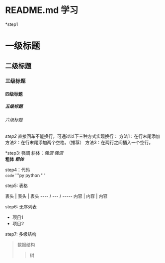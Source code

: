 # README.md 学习

*step1  
# 一级标题    
## 二级标题    
### 三级标题    
#### 四级标题    
##### 五级标题 
###### 六级标题   

*step2*
直接回车不能换行，可通过以下三种方式实现换行：
方法1：在行末尾添加<br>
方法2：在行末尾添加两个空格。（推荐）
方法3：在两行之间插入一个空行。

*step3:  强调
斜体：*强调*
_强调_<br>
**粗体**
***粗体***

step4：代码<br>
`code`
'''py
python
'''

step5: 表格

表头 | 表头 | 表头
---- / --- / -----
内容 | 内容 | 内容

step6: 无序列表<br>
* 项目1  <br>
* 项目2  

step7: 多级结构
> 数据结构
> > 树

